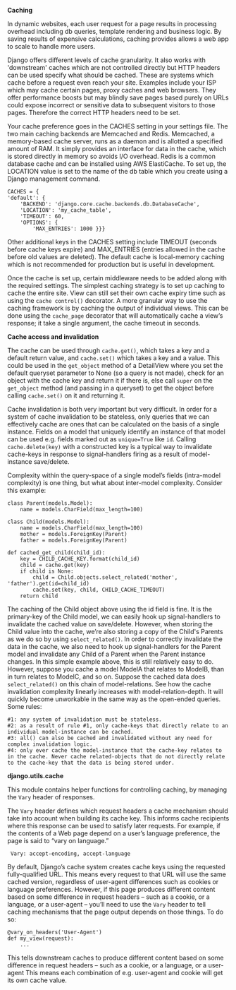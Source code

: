 **Caching**

In dynamic websites, each user request for a page results in processing overhead including db queries, template rendering and business logic.
By saving results of expensive calculations, caching provides allows a web app to scale to handle more users.

Django offers different levels of cache granularity. It also works with 'downstream' caches which 
are not controlled directly but HTTP headers can be used specify what should be cached. These are systems which
cache before a request even reach your site. Examples include your ISP which may cache certain pages, proxy caches and web
browsers. They offer performance boosts but may blindly save pages based purely on URLs could expose incorrect or sensitive data to subsequent visitors to those pages. Therefore the correct HTTP headers need to be set.

Your cache preference goes in the CACHES setting in your settings file.  The two main caching backends are Memcached and Redis. 
Memcached, a memory-based cache server, runs as a daemon and is allotted a specified amount of RAM. It simply provides an interface for data in the cache, which is stored directly in memory so avoids I/O overhead.
Redis is a common database cache and can be installed using AWS ElastiCache. To set up, the LOCATION value is set to the name of the db table which you create using a Django management command.

    CACHES = {
    'default': {
        'BACKEND': 'django.core.cache.backends.db.DatabaseCache',
        'LOCATION': 'my_cache_table',
        'TIMEOUT': 60,
        'OPTIONS': {
            'MAX_ENTRIES': 1000 }}}

Other additional keys in the CACHES setting include TIMEOUT (seconds before cache keys expire) and MAX_ENTRIES (entries allowed in the cache before old values are deleted). The default cache is local-memory caching which is not recommended for production but is useful in development.

Once the cache is set up, certain middleware needs to be added along with the required settings. 
The simplest caching strategy is to set up caching to cache the entire site.
View can still set their own cache expiry time such as using the `cache control()` decorator.
A more granular way to use the caching framework is by caching the output of individual views. This can be done using
the `cache_page` decorator that will automatically cache a view’s response; it take a single argument, the cache timeout in seconds.

**Cache access and invalidation**

The cache can be used through `cache.get()`, which takes a key and a default return value, and `cache.set()` which takes a key and a value. 
This could be used in the `get_object` method of a DetailView where you set the default queryset parameter to None (so a query is not made), check for an object with the cache key and return it if there is, else call `super` on the `get_object` method (and passing in a queryset) to get the object before calling `cache.set()` on it and returning it.

Cache invalidation is both very important but very difficult.
In order for a system of cache invalidation to be stateless,  only queries that we can effectively cache are ones that can be calculated on the basis of a single instance.
Fields on a model that uniquely identify an instance of that model can be used e.g. fields marked out as `unique=True` like `id`.
Calling `cache.delete(key)` with a constructed key is a typical way to invalidate cache-keys in response to signal-handlers firing as a result of model-instance save/delete.

Complexity within the query-space of a single model’s fields (intra-model complexity) is one thing, but what about inter-model complexity.
Consider this example:

    class Parent(models.Model):
        name = models.CharField(max_length=100)
     
    class Child(models.Model):
        name = models.CharField(max_length=100)
        mother = models.ForeignKey(Parent)
        father = models.ForeignKey(Parent)
    
    def cached_get_child(child_id):
        key = CHILD_CACHE_KEY.format(child_id)
        child = cache.get(key)
        if child is None:
            child = Child.objects.select_related('mother', 'father').get(id=child_id)
            cache.set(key, child, CHILD_CACHE_TIMEOUT)
        return child

The caching of the Child object above using the id field is fine. It is the primary-key of the Child model, we can easily hook up signal-handlers to invalidate the cached value on save/delete. However, when storing the Child value into the cache, we’re also storing a copy of the Child's Parents as we do so by using `select_related()`. In order to correctly invalidate the data in the cache, we also need to hook up signal-handlers for the Parent model and invalidate any Child of a Parent when the Parent instance changes. In this simple example above, this is still relatively easy to do.
However, suppose you cache a model ModelA that relates to ModelB, than in turn relates to ModelC, and so on. Suppose the cached data does `select_related()` on this chain of model-relations. See how the cache invalidation complexity linearly increases with model-relation-depth. It will quickly become unworkable in the same way as the open-ended queries.
Some rules:

    #1: any system of invalidation must be stateless.
    #2: as a result of rule #1, only cache-keys that directly relate to an individual model-instance can be cached.
    #3: all() can also be cached and invalidated without any need for complex invalidation logic.
    #4: only ever cache the model-instance that the cache-key relates to in the cache. Never cache related-objects that do not directly relate to the cache-key that the data is being stored under.










    
**django.utils.cache**

This module contains helper functions for controlling caching, by managing the `Vary` header of responses.

The `Vary` header defines which request headers a cache mechanism should take into account when building its cache key.
This informs cache recipients where this response can be used to satisfy later requests.
For example, if the contents of a Web page depend on a user’s language preference, the page is said to “vary on language.”

     Vary: accept-encoding, accept-language

By default, Django’s cache system creates cache keys using the requested fully-qualified URL. This means every request to that URL will use the same cached version, regardless of user-agent differences such as cookies or language preferences. However, if this page produces different content based on some difference in request headers – such as a cookie, or a language, or a user-agent – you’ll need to use the `Vary` header to tell caching mechanisms that the page output depends on those things.
To do so:

    @vary_on_headers('User-Agent')
    def my_view(request):
        ...
This tells downstream caches to produce different content based on some difference in request headers – such as a cookie, or a language, or a user-agent
This means each combination of e.g. user-agent and cookie will get its own cache value.
